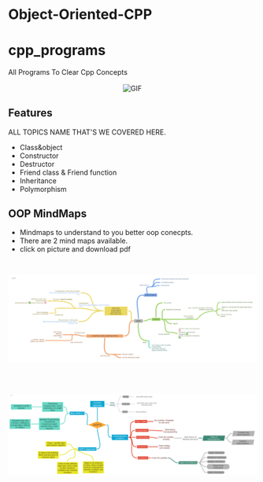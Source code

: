 # Object-Oriented-CPP
# cpp_programs

All Programs To Clear Cpp Concepts

<p align="center">
<img align="center" alt="GIF" src="https://github.com/abhisheknaiidu/abhisheknaiidu/blob/master/code.gif?raw=true" width="500" height="320" />
</p>

## Features

ALL TOPICS NAME THAT'S WE COVERED HERE.

- Class&object
- Constructor
- Destructor
- Friend class & Friend function
- Inheritance
- Polymorphism

## OOP MindMaps
- Mindmaps to understand to you better oop conecpts.
- There are 2 mind maps available.
- click on picture and download pdf
<br>
<p align="left"> <a href="https://github.com/Youth-Avenue-2021/Object-Oriented-CPP/blob/master/src/OOP_1.pdf" download><img src="https://github.com/Youth-Avenue-2021/Object-Oriented-CPP/blob/master/src/oop_1.png"/></a> </p>
<br><br>
<p align="left"> <a href="https://github.com/Youth-Avenue-2021/Object-Oriented-CPP/blob/master/src/OOP_2.pdf" download><img src="https://github.com/Youth-Avenue-2021/Object-Oriented-CPP/blob/master/src/oop_2.png"/></a> </p>

